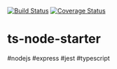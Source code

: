 [![Build Status](https://travis-ci.com/benjamin-sln/ts-node-starter.svg?branch=main)](https://travis-ci.com/benjamin-sln/ts-node-starter)
[![Coverage Status](https://coveralls.io/repos/github/benjamin-sln/ts-node-starter/badge.svg?branch=main)](https://coveralls.io/github/benjamin-sln/ts-node-starter?branch=main)

# ts-node-starter
#nodejs #express #jest #typescript
